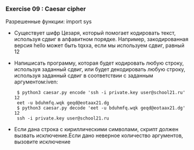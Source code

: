 ### Exercise 09 : Caesar cipher

Разрешенные функции: import sys

* Существует шифр Цезаря, который помогает кодировать текст, используя сдвиг в алфавитном порядке. Например, закодированная версия hello может быть tqxxa, если мы используем сдвиг, равный 12
* Напишисать программу, которая будет кодировать любую строку, используя заданный сдвиг, или будет декодировать любую
строку, используя заданный сдвиг в соответствии с заданным аргументом:iven:

       $ python3 caesar.py encode 'ssh -i private.key user@school21.ru' 12
       eet -u bduhmfq.wqk geqd@eotaax21.dg
       $ python3 caesar.py decode 'eet -u bduhmfq.wqk geqd@eotaax21.dg' 12
       ssh -i private.key user@school21.ru

* Если дана строка с кириллическими символами, скрипт должен вызвать исключение.Если дано неверное количество аргументов, вызовите исключение
